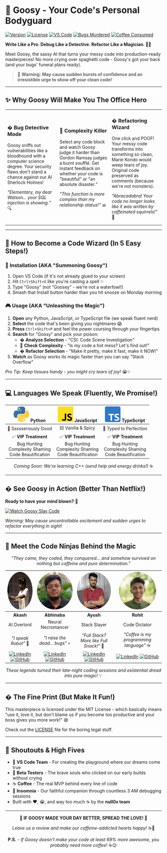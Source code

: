 # 🪿 Goosy - Your Code's Personal Bodyguard

[![Version](https://img.shields.io/badge/version-1.0.0-blue.svg)]()
[![License](https://img.shields.io/badge/license-MIT-green.svg)](LICENSE)
[![VS Code](https://img.shields.io/badge/VS%20Code-1.74+-brightgreen.svg)](https://code.visualstudio.com/)
[![Bugs Murdered](https://img.shields.io/badge/bugs%20murdered-∞-red.svg)]()
[![Coffee Consumed](https://img.shields.io/badge/coffee%20consumed-too%20much-brown.svg)]()

**Write Like a Pro. Debug Like a Detective. Refactor Like a Magician. 🎩✨**

Meet Goosy, the sassy AI that turns your messy code into production-ready masterpieces! No more crying over spaghetti code - Goosy's got your back (and your bugs' funeral plans ready).

> 🚀 **Warning: May cause sudden bursts of confidence and an irresistible urge to show off your clean code!**

---

## ✨ Why Goosy Will Make You The Office Hero

<table>
<tr>
<td width="33%">

### �️ **Bug Detective Mode**
Goosy sniffs out vulnerabilities like a bloodhound with a computer science degree. Your security flaws don't stand a chance against our AI Sherlock Holmes!

*"Elementary, my dear Watson... your SQL injection is showing."* 🔍

</td>
<td width="33%">

### 🧮 **Complexity Killer**
Select any code block and watch Goosy judge it harder than Gordon Ramsay judges a burnt soufflé. Get instant feedback on whether your code is "beautiful" or "an absolute disaster."

*"This function is more complex than my relationship status!"* 📊

</td>
<td width="33%">

### � **Refactoring Wizard**
One click and POOF! Your messy code transforms into something so clean, Marie Kondo would weep tears of joy. Original code preserved as comments (because we're not monsters).

*"Abracadabra! Your code no longer looks like it was written by caffeinated squirrels!"* 🎩

</td>
</tr>
</table>

---

## 🚀 How to Become a Code Wizard (In 5 Easy Steps!)

### 🎯 Installation (AKA "Summoning Goosy")
1. Open VS Code (if it's not already glued to your screen)
2. Hit `Ctrl+Shift+X` like you're casting a spell ✨
3. Type "Goosy" (not "Goosey" - we're not a waterfowl!)
4. Smash that Install button harder than you hit snooze on Monday morning

### 🎮 Usage (AKA "Unleashing the Magic")
1. **Open** any Python, JavaScript, or TypeScript file (we speak fluent nerd)
2. **Select** the code that's been giving you nightmares 😱
3. **Press** `Ctrl+Shift+P` and feel the power coursing through your fingertips
4. **Search** for "Goosy" and pick your poison:
   - �️ **Analyze Selection** - "CSI: Code Scene Investigation"
   - 🧮 **Check Complexity** - "Is my code a hot mess? Let's find out!"
   - � **Refactor Selection** - "Make it pretty, make it fast, make it NOW!"
5. **Watch** as Goosy works its magic faster than you can say "Stack Overflow"

*Pro Tip: Keep tissues handy - you might cry tears of joy!* 😭✨

---

## 💻 Languages We Speak (Fluently, We Promise!)

<div align="center">

| <img src="src/images/lang_logos/python.png" width="50" height="50"> **Python** | <img src="src/images/lang_logos/js.png" width="50" height="50"> **JavaScript** | <img src="src/images/lang_logos/ts.png" width="50" height="50"> **TypeScript** |
|:---:|:---:|:---:|
| 🐍 Ssssseriously Good | 🟨 Vanilla & Spicy | 🔷 Typed to Perfection |
| ✅ **VIP Treatment** | ✅ **VIP Treatment** | ✅ **VIP Treatment** |
| Bug Hunting<br>Complexity Shaming<br>Code Beautification | Bug Hunting<br>Complexity Shaming<br>Code Beautification | Bug Hunting<br>Complexity Shaming<br>Code Beautification |

*Coming Soon: We're learning C++ (send help and energy drinks!)* ☕

</div>

---

## � See Goosy in Action (Better Than Netflix!)

**Ready to have your mind blown?** 🤯

[![Watch Goosy Slay Code](https://img.shields.io/badge/🍿%20WATCH%20THE%20MAGIC-YouTube-red?style=for-the-badge)](https://youtu.be/T_8CScm3SBk?si=M3Vp3SYvG4UNo8_y)

*Warning: May cause uncontrollable excitement and sudden urges to refactor everything in sight!*

---

## 👥 Meet the Code Ninjas Behind the Magic

<div align="center">

*"They came, they coded, they conquered... and somehow survived on nothing but caffeine and pure determination."*

| <img src="src/images/devs/akash.png" width="120" height="120" style="border-radius: 50%;"> | <img src="src/images/devs/abhinaba.png" width="120" height="120" style="border-radius: 50%;"> | <img src="src/images/devs/ayush.png" width="120" height="120" style="border-radius: 50%;"> | <img src="src/images/devs/rohit.jpg" width="120" height="120" style="border-radius: 50%;"> |
|:---:|:---:|:---:|:---:|
| **Akash** | **Abhinaba** | **Ayush** | **Rohit** |
| AI Overlord | Neural Necromancer | Stack Slayer | Code Dictator |
| *"I speak Robot"* 🤖 | *"I raise the dead... bugs"* 💀 | *"Full Stack? More like Full Snack!"* 🍕 | *"Coffee is my programming language"* ☕ |
| [![LinkedIn](https://img.shields.io/badge/LinkedIn-0077B5?style=flat&logo=linkedin&logoColor=white)](https://linkedin.com/in/akash-dev) [![GitHub](https://img.shields.io/badge/GitHub-100000?style=flat&logo=github&logoColor=white)](https://github.com/akash-dev) | [![LinkedIn](https://img.shields.io/badge/LinkedIn-0077B5?style=flat&logo=linkedin&logoColor=white)](https://linkedin.com/in/abhinaba-dev) [![GitHub](https://img.shields.io/badge/GitHub-100000?style=flat&logo=github&logoColor=white)](https://github.com/abhinaba-dev) | [![LinkedIn](https://img.shields.io/badge/LinkedIn-0077B5?style=flat&logo=linkedin&logoColor=white)](https://linkedin.com/in/ayush-dev) [![GitHub](https://img.shields.io/badge/GitHub-100000?style=flat&logo=github&logoColor=white)](https://github.com/ayush-dev) | [![LinkedIn](https://img.shields.io/badge/LinkedIn-0077B5?style=flat&logo=linkedin&logoColor=white)](https://linkedin.com/in/rohit-dev) [![GitHub](https://img.shields.io/badge/GitHub-100000?style=flat&logo=github&logoColor=white)](https://github.com/rohit-dev) |

*These legends turned their late-night coding sessions and existential dread into pure magic!* ✨

</div>

---

## � The Fine Print (But Make It Fun!)

This masterpiece is licensed under the MIT License - which basically means "use it, love it, but don't blame us if you become too productive and your boss gives you more work!" 😅

Check out the [LICENSE](LICENSE) file for the boring legal stuff.

---

## 🙏 Shoutouts & High Fives

- 👏 **VS Code Team** - For creating the playground where our dreams come true
- 🧪 **Beta Testers** - The brave souls who clicked on our early builds without crying
- ☕ **Coffee** - The real MVP behind every line of code
- 🌙 **Insomnia** - Our faithful companion through countless 3 AM debugging sessions
- Built with ❤️, 😭, and way too much ☕ by the **null0x team**

---

<div align="center">

**🌟 IF GOOSY MADE YOUR DAY BETTER, SPREAD THE LOVE! 🌟**

*Leave us a review and make our caffeine-addicted hearts happy!* ☕💖

**P.S.** - *If Goosy doesn't make your code at least 69% more awesome, you probably need more coffee!* ☕😉

</div>